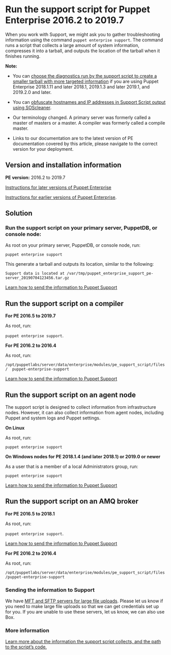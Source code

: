 # Run the support script for Puppet Enterprise 2016.2 to 2019.7
<p>When you work with Support, we might ask you to gather troubleshooting information using the command <code>puppet enterprise support</code>. The command runs a script that collects a large amount of system information, compresses it into a tarball, and outputs the location of the tarball when it finishes running.</p>
<p><strong>Note:</strong></p>
<ul>
<li>
<p>You can <a href="https://support.puppet.com/hc/en-us/articles/360037742474">choose the diagnostics run by the support script to create a smaller tarball with more targeted information</a> if you are using Puppet Enterprise 2018.1.11 and later 2018.1, 2019.1.3 and later 2019.1, and 2019.2.0 and later.</p>
</li>
<li>
<p>You can <a href="https://support.puppet.com/hc/en-us/articles/115003312887">obfuscate hostnames and IP addresses in Support Script output using SOScleaner</a>.</p>
</li>
<li>
<p>Our terminology changed. A primary server was formerly called a master of masters or a master. A compiler was formerly called a compile master.</p>
</li>
<li>
<p>Links to our documentation are to the latest version of PE documentation covered by this article, please navigate to the correct version for your deployment.</p>
</li>
</ul>
<h2 id="version-and-installation-information">Version and installation information</h2>
<p><strong>PE version:</strong> 2016.2 to 2019.7</p>
<p><a href="https://support.puppet.com/hc/en-us/articles/225924227">Instructions for later versions of Puppet Enterprise</a></p>
<p><a href="https://github.com/puppetlabs/docs-archive/blob/main/supportkb/204923704.md">Instructions for earlier versions of Puppet Enterprise</a>.</p>
<h2 id="solution">Solution</h2>
<h3 id="run-the-support-script-on-your-primary-server-puppetdb-or-console-node">Run the support script on your primary server, PuppetDB, or console node:</h3>
<p>As root on your primary server, PuppetDB, or console node, run:</p>
<p><code>puppet enterprise support</code></p>
<p>This generate a tarball and outputs its location, similar to the following:</p>
<p><code>Support data is located at /var/tmp/puppet_enterprise_support_pe-server_20190704123456.tar.gz</code></p>
<p><a href="#sending-the-information-to-support">Learn how to send the information to Puppet Support</a></p>
<h2 id="run-the-support-script-on-a-compiler">Run the support script on a compiler</h2>
<p><strong>For PE 2016.5 to 2019.7</strong></p>
<p>As root, run:</p>
<p><code>puppet enterprise support</code>.</p>
<p><strong>For PE 2016.2 to 2016.4</strong></p>
<p>As root, run:</p>
<p><code>/opt/puppetlabs/server/data/enterprise/modules/pe_support_script/files/  puppet-enterprise-support</code></p>
<p><a href="#sending-the-information-to-support">Learn how to send the information to Puppet Support</a></p>
<h2 id="run-the-support-script-on-an-agent-node">Run the support script on an agent node</h2>
<p>The support script is designed to collect information from infrastructure nodes. However, it can also collect information from agent nodes, including Puppet and system logs and Puppet settings.</p>
<p><strong>On Linux</strong></p>
<p>As root, run:</p>
<p><code>puppet enterprise support</code></p>
<p><strong>On Windows nodes for PE 2018.1.4 (and later 2018.1) or 2019.0 or newer</strong></p>
<p>As a user that is a member of a local Administrators group, run:</p>
<p><code>puppet enterprise support</code></p>
<p><a href="#sending-the-information-to-support">Learn how to send the information to Puppet Support</a></p>
<h2 id="run-the-support-script-on-an-amq-broker">Run the support script on an AMQ broker</h2>
<p><strong>For PE 2016.5 to 2018.1</strong></p>
<p>As root, run:</p>
<p><code>puppet enterprise support</code>.</p>
<p><a href="#sending-the-information-to-support">Learn how to send the information to Puppet Support</a></p>
<p><strong>For PE 2016.2 to 2016.4</strong></p>
<p>As root, run:</p>
<p><code>/opt/puppetlabs/server/data/enterprise/modules/pe_support_script/files/puppet-enterprise-support</code></p>
<h3 id="sending-the-information-to-support">Sending the information to Support</h3>
<p>We have <a href="https://support.puppet.com/hc/en-us/articles/360009970114">MFT and SFTP servers for large file uploads</a>. Please let us know if you need to make large file uploads so that we can get credentials set up for you. If you are unable to use these servers, let us know, we can also use Box.</p>
<h3 id="more-information">More information</h3>
<p><a href="https://github.com/puppetlabs/docs-archive/blob/main/pe/2019.7/markdown/getting_support_for_pe.md#pe-support-script">Learn more about the information the support script collects, and the path to the script’s code.</a></p>
